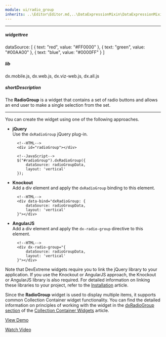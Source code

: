 ```yaml
---
module: ui/radio_group
inherits: ..\Editor\Editor.md,..\DataExpressionMixin\DataExpressionMixin.md
---
```

---
##### widgettree
dataSource: [
        { text: "red", value: "#FF0000" },
        { text: "green", value: "#00AA00" },
        { text: "blue", value: "#0000FF" }
    ]

##### lib
dx.mobile.js, dx.web.js, dx.viz-web.js, dx.all.js

##### shortDescription
The **RadioGroup** is a widget that contains a set of radio buttons and allows an end user to make a single selection from the set.

---
You can create the widget using one of the following approaches.

- **jQuery**  
 Use the `dxRadioGroup` jQuery plug-in.

        <!--HTML-->
        <div id="radioGroup"></div>

    <!---->

        <!--JavaScript-->
        $("#radioGroup").dxRadioGroup({
            dataSource: radioGroupData,
            layout: 'vertical'
        });

- **Knockout**  
 Add a div element and apply the `dxRadioGroup` binding to this element.

        <!--HTML-->
        <div data-bind="dxRadioGroup: {
            dataSource: radioGroupData,
            layout: 'vertical'
        }"></div>

- **AngularJS**  
 Add a div element and apply the `dx-radio-group` directive to this element.

        <!--HTML-->
        <div dx-radio-group="{
            dataSource: radioGroupData,
            layout: 'vertical'
        }"></div>

Note that DevExtreme widgets require you to link the jQuery library to your application. If you use the Knockout or AngularJS approach, the Knockout or AngularJS library is also required. For detailed information on linking these libraries to your project, refer to the [Installation](/concepts/10%20UI%20Widgets/0%20Basics/01%20Installation '/Documentation/Guide/UI_Widgets/Basics/Installation/') article.

Since the **RadioGroup** widget is used to display multiple items, it supports common Collection Container widget functionality. You can find the detailed information on principles of working with the widget in the [dxRadioGroup section](/Documentation/Guide/UI_Widgets/UI_Widget_Categories/Collection_Container_Widgets/#UI_Widgets_UI_Widget_Categories_Collection_Container_Widgets_List_of_Collection_Container_Widgets_dxRadioGroup) of the [Collection Container Widgets](/concepts/10%20UI%20Widgets/10%20UI%20Widget%20Categories/10%20Collection%20Container%20Widgets '/Documentation/Guide/UI_Widgets/UI_Widget_Categories/Collection_Container_Widgets/') article.

<a href="http://js.devexpress.com/Demos/WidgetsGallery/#demo/formsandmulti-purposeradiogroupradiogroupradiogroup/" class="button orange small fix-width-155" style="margin-right: 20px;" target="_blank">View Demo</a>

<a href="http://www.youtube.com/watch?v=VSr5aoDjtEk&index=6&list=PL8h4jt35t1wjGvgflbHEH_e3b23AA30-z" class="button orange small fix-width-155" style="margin-right: 20px;" target="_blank">Watch Video</a>